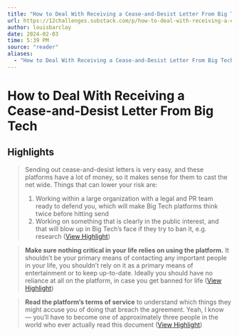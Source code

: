 ```yaml
---
title: "How to Deal With Receiving a Cease-and-Desist Letter From Big Tech"
url: https://12challenges.substack.com/p/how-to-deal-with-receiving-a-cease
author: louisbarclay
date: 2024-02-03
time: 5:39 PM
source: "reader"
aliases:
  - "How to Deal With Receiving a Cease-and-Desist Letter From Big Tech"
---
```

# How to Deal With Receiving a Cease-and-Desist Letter From Big Tech

## Highlights
> Sending out cease-and-desist letters is very easy, and these platforms have a lot of money, so it makes sense for them to cast the net wide.
> Things that can lower your risk are:
> 1. Working within a large organization with a legal and PR team ready to defend you, which will make Big Tech platforms think twice before hitting send
> 2. Working on something that is clearly in the public interest, and that will blow up in Big Tech’s face if they try to ban it, e.g. research ([View Highlight](https://read.readwise.io/read/01hne47azm71q1rkk6j56yb9jr))

> **Make sure nothing critical in your life relies on using the platform.** It shouldn’t be your primary means of contacting any important people in your life, you shouldn’t rely on it as a primary means of entertainment or to keep up-to-date. Ideally you should have no reliance at all on the platform, in case you get banned for life ([View Highlight](https://read.readwise.io/read/01hne48e8t5mbrjk6eq0h1eyep))

> **Read the platform’s terms of service** to understand which things they might accuse you of doing that breach the agreement. Yeah, I know — you’ll have to become one of approximately three people in the world who ever actually read this document ([View Highlight](https://read.readwise.io/read/01hne48mt6f3tzwab98p5g79gt))

